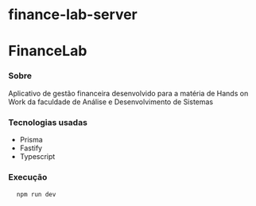 # finance-lab-server

<h1>FinanceLab</h1>

<h3>Sobre</h3>
<p>Aplicativo de gestão financeira desenvolvido para a matéria de Hands on Work da faculdade de Análise e Desenvolvimento de Sistemas</p>

<h3>Tecnologias usadas</h3>
<ul>
  <li>Prisma</li>
  <li>Fastify</li>
  <li>Typescript</li>
</ul>

<h3>Execução</h3>
<pre>
  <code>npm run dev</code>
</pre>
